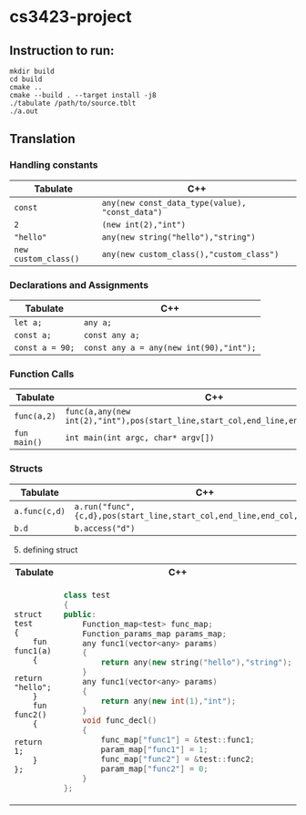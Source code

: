 # cs3423-project

## Instruction to run:
```shell
mkdir build
cd build
cmake ..
cmake --build . --target install -j8
./tabulate /path/to/source.tblt
./a.out
```
## Translation

### Handling constants

| Tabulate | C++ |
|-|-|
|`const` | `any(new const_data_type(value), "const_data")` |
|`2` | `(new int(2),"int")` |
|`"hello"` | `any(new string("hello"),"string")` |
|`new custom_class()` | `any(new custom_class(),"custom_class")` |

### Declarations and Assignments

| Tabulate | C++ |
|-|-|
|`let a;` | `any a;` |
|`const a;` | `const any a;` |
|`const a = 90;` | `const any a = any(new int(90),"int");` |

### Function Calls

| Tabulate | C++ |
|-|-|
| `func(a,2)` | `func(a,any(new int(2),"int"),pos(start_line,start_col,end_line,end_col,"func"))` | 
| `fun main()` | `int main(int argc, char* argv[])` | 

### Structs

| Tabulate | C++ |
|-|-|
| `a.func(c,d)` | `a.run("func",{c,d},pos(start_line,start_col,end_line,end_col,"func"))` |
| `b.d` | `b.access("d")` |

5. defining struct

<table>
<tr>
<th>Tabulate</th>
<th>C++</th>
</tr>
<tr>
<td>

```
struct test
{
    fun func1(a)
    {
        return "hello";
    }
    fun func2()
    {
        return 1;
    }
};
```
</td>
<td>

```c++
class test
{
public:
    Function_map<test> func_map;
    Function_params_map params_map;
    any func1(vector<any> params)
    {
        return any(new string("hello"),"string");
    }
    any func1(vector<any> params)
    {
        return any(new int(1),"int");
    }
    void func_decl()
    {
        func_map["func1"] = &test::func1;
        param_map["func1"] = 1;
        func_map["func2"] = &test::func2;
        param_map["func2"] = 0;
    }
};
```
</td>
</tr>
</table>

